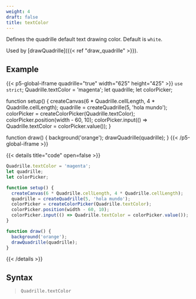 ```yaml
---
weight: 4
draft: false
title: textColor
---
```


Defines the quadrille default text drawing color. Default is `white`.

Used by [drawQuadrille]({{< ref "draw_quadrille" >}}).

## Example

{{< p5-global-iframe quadrille="true" width="625" height="425" >}}
`use strict`;
Quadrille.textColor = 'magenta';
let quadrille;
let colorPicker;

function setup() {
  createCanvas(6 * Quadrille.cellLength, 4 * Quadrille.cellLength);
  quadrille = createQuadrille(5, 'hola mundo');
  colorPicker = createColorPicker(Quadrille.textColor);
  colorPicker.position(width - 60, 10);
  colorPicker.input(() => Quadrille.textColor = colorPicker.value());
}

function draw() {
  background('orange');
  drawQuadrille(quadrille);
}
{{< /p5-global-iframe >}}

{{< details title="code" open=false >}}
```js
Quadrille.textColor = 'magenta';
let quadrille;
let colorPicker;

function setup() {
  createCanvas(6 * Quadrille.cellLength, 4 * Quadrille.cellLength);
  quadrille = createQuadrille(5, 'hola mundo');
  colorPicker = createColorPicker(Quadrille.textColor);
  colorPicker.position(width - 60, 10);
  colorPicker.input(() => Quadrille.textColor = colorPicker.value());
}

function draw() {
  background('orange');
  drawQuadrille(quadrille);
}
```
{{< /details >}}

## Syntax

> `Quadrille.textColor`